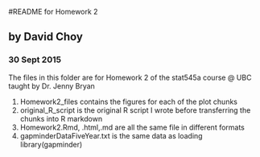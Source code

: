 #README for Homework 2
## by David Choy
### 30 Sept 2015

The files in this folder are for Homework 2 of the stat545a course @ UBC taught by Dr. Jenny Bryan

1. Homework2_files contains the figures for each of the plot chunks
2. original_R_script is the original R script I wrote before transferring the chunks into R markdown
3. Homework2.Rmd, .html,.md are all the same file in different formats
4. gapminderDataFiveYear.txt is the same data as loading library(gapminder)
